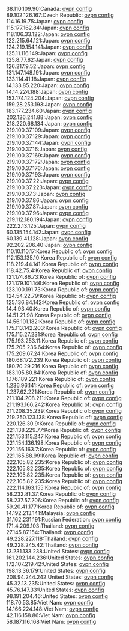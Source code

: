 38.110.109.90:Canada: [ovpn config](vpn/38_110_109_90.ovpn)  
89.102.126.167:Czech Republic: [ovpn config](vpn/89_102_126_167.ovpn)  
114.16.19.75:Japan: [ovpn config](vpn/114_16_19_75.ovpn)  
115.177.162.84:Japan: [ovpn config](vpn/115_177_162_84.ovpn)  
118.106.33.122:Japan: [ovpn config](vpn/118_106_33_122.ovpn)  
122.215.64.121:Japan: [ovpn config](vpn/122_215_64_121.ovpn)  
124.219.154.141:Japan: [ovpn config](vpn/124_219_154_141.ovpn)  
125.11.116.149:Japan: [ovpn config](vpn/125_11_116_149.ovpn)  
125.8.77.82:Japan: [ovpn config](vpn/125_8_77_82.ovpn)  
126.217.9.52:Japan: [ovpn config](vpn/126_217_9_52.ovpn)  
131.147.148.191:Japan: [ovpn config](vpn/131_147_148_191.ovpn)  
133.114.41.18:Japan: [ovpn config](vpn/133_114_41_18.ovpn)  
14.133.85.220:Japan: [ovpn config](vpn/14_133_85_220.ovpn)  
14.14.224.188:Japan: [ovpn config](vpn/14_14_224_188.ovpn)  
153.174.124.204:Japan: [ovpn config](vpn/153_174_124_204.ovpn)  
159.28.253.193:Japan: [ovpn config](vpn/159_28_253_193.ovpn)  
183.177.234.60:Japan: [ovpn config](vpn/183_177_234_60.ovpn)  
202.126.241.88:Japan: [ovpn config](vpn/202_126_241_88.ovpn)  
218.220.68.134:Japan: [ovpn config](vpn/218_220_68_134.ovpn)  
219.100.37.109:Japan: [ovpn config](vpn/219_100_37_109.ovpn)  
219.100.37.129:Japan: [ovpn config](vpn/219_100_37_129.ovpn)  
219.100.37.144:Japan: [ovpn config](vpn/219_100_37_144.ovpn)  
219.100.37.16:Japan: [ovpn config](vpn/219_100_37_16.ovpn)  
219.100.37.169:Japan: [ovpn config](vpn/219_100_37_169.ovpn)  
219.100.37.172:Japan: [ovpn config](vpn/219_100_37_172.ovpn)  
219.100.37.176:Japan: [ovpn config](vpn/219_100_37_176.ovpn)  
219.100.37.193:Japan: [ovpn config](vpn/219_100_37_193.ovpn)  
219.100.37.22:Japan: [ovpn config](vpn/219_100_37_22.ovpn)  
219.100.37.223:Japan: [ovpn config](vpn/219_100_37_223.ovpn)  
219.100.37.3:Japan: [ovpn config](vpn/219_100_37_3.ovpn)  
219.100.37.86:Japan: [ovpn config](vpn/219_100_37_86.ovpn)  
219.100.37.87:Japan: [ovpn config](vpn/219_100_37_87.ovpn)  
219.100.37.96:Japan: [ovpn config](vpn/219_100_37_96.ovpn)  
219.112.180.194:Japan: [ovpn config](vpn/219_112_180_194.ovpn)  
222.2.13.125:Japan: [ovpn config](vpn/222_2_13_125.ovpn)  
60.135.154.142:Japan: [ovpn config](vpn/60_135_154_142.ovpn)  
60.139.41.128:Japan: [ovpn config](vpn/60_139_41_128.ovpn)  
92.202.206.40:Japan: [ovpn config](vpn/92_202_206_40.ovpn)  
110.10.110.17:Korea Republic of: [ovpn config](vpn/110_10_110_17.ovpn)  
112.153.135.10:Korea Republic of: [ovpn config](vpn/112_153_135_10.ovpn)  
118.219.44.141:Korea Republic of: [ovpn config](vpn/118_219_44_141.ovpn)  
118.42.75.4:Korea Republic of: [ovpn config](vpn/118_42_75_4.ovpn)  
121.174.86.73:Korea Republic of: [ovpn config](vpn/121_174_86_73.ovpn)  
121.179.101.146:Korea Republic of: [ovpn config](vpn/121_179_101_146.ovpn)  
123.100.191.73:Korea Republic of: [ovpn config](vpn/123_100_191_73.ovpn)  
124.54.22.79:Korea Republic of: [ovpn config](vpn/124_54_22_79.ovpn)  
125.136.84.142:Korea Republic of: [ovpn config](vpn/125_136_84_142.ovpn)  
14.4.93.40:Korea Republic of: [ovpn config](vpn/14_4_93_40.ovpn)  
14.51.21.98:Korea Republic of: [ovpn config](vpn/14_51_21_98.ovpn)  
14.56.101.182:Korea Republic of: [ovpn config](vpn/14_56_101_182.ovpn)  
175.113.142.203:Korea Republic of: [ovpn config](vpn/175_113_142_203.ovpn)  
175.115.27.231:Korea Republic of: [ovpn config](vpn/175_115_27_231.ovpn)  
175.193.253.11:Korea Republic of: [ovpn config](vpn/175_193_253_11.ovpn)  
175.205.236.64:Korea Republic of: [ovpn config](vpn/175_205_236_64.ovpn)  
175.209.67.24:Korea Republic of: [ovpn config](vpn/175_209_67_24.ovpn)  
180.68.172.239:Korea Republic of: [ovpn config](vpn/180_68_172_239.ovpn)  
180.70.29.216:Korea Republic of: [ovpn config](vpn/180_70_29_216.ovpn)  
183.105.80.84:Korea Republic of: [ovpn config](vpn/183_105_80_84.ovpn)  
1.176.189.221:Korea Republic of: [ovpn config](vpn/1_176_189_221.ovpn)  
1.236.96.141:Korea Republic of: [ovpn config](vpn/1_236_96_141.ovpn)  
1.237.62.221:Korea Republic of: [ovpn config](vpn/1_237_62_221.ovpn)  
211.104.208.211:Korea Republic of: [ovpn config](vpn/211_104_208_211.ovpn)  
211.193.166.242:Korea Republic of: [ovpn config](vpn/211_193_166_242.ovpn)  
211.208.35.239:Korea Republic of: [ovpn config](vpn/211_208_35_239.ovpn)  
219.250.123.138:Korea Republic of: [ovpn config](vpn/219_250_123_138.ovpn)  
220.126.30.9:Korea Republic of: [ovpn config](vpn/220_126_30_9.ovpn)  
221.138.229.77:Korea Republic of: [ovpn config](vpn/221_138_229_77.ovpn)  
221.153.115.247:Korea Republic of: [ovpn config](vpn/221_153_115_247.ovpn)  
221.154.136.198:Korea Republic of: [ovpn config](vpn/221_154_136_198.ovpn)  
221.156.163.7:Korea Republic of: [ovpn config](vpn/221_156_163_7.ovpn)  
221.165.88.99:Korea Republic of: [ovpn config](vpn/221_165_88_99.ovpn)  
222.105.82.235:Korea Republic of: [ovpn config](vpn/222_105_82_235.ovpn)  
222.105.82.235:Korea Republic of: [ovpn config](vpn/222_105_82_235.ovpn)  
222.105.82.235:Korea Republic of: [ovpn config](vpn/222_105_82_235.ovpn)  
222.105.82.235:Korea Republic of: [ovpn config](vpn/222_105_82_235.ovpn)  
222.114.163.155:Korea Republic of: [ovpn config](vpn/222_114_163_155.ovpn)  
58.232.81.37:Korea Republic of: [ovpn config](vpn/58_232_81_37.ovpn)  
58.237.57.206:Korea Republic of: [ovpn config](vpn/58_237_57_206.ovpn)  
59.20.41.177:Korea Republic of: [ovpn config](vpn/59_20_41_177.ovpn)  
14.192.213.141:Malaysia: [ovpn config](vpn/14_192_213_141.ovpn)  
31.162.231.191:Russian Federation: [ovpn config](vpn/31_162_231_191.ovpn)  
171.4.209.103:Thailand: [ovpn config](vpn/171_4_209_103.ovpn)  
27.145.87.154:Thailand: [ovpn config](vpn/27_145_87_154.ovpn)  
49.228.227.118:Thailand: [ovpn config](vpn/49_228_227_118.ovpn)  
49.228.245.42:Thailand: [ovpn config](vpn/49_228_245_42.ovpn)  
13.231.133.238:United States: [ovpn config](vpn/13_231_133_238.ovpn)  
161.202.144.236:United States: [ovpn config](vpn/161_202_144_236.ovpn)  
172.107.219.42:United States: [ovpn config](vpn/172_107_219_42.ovpn)  
198.13.36.179:United States: [ovpn config](vpn/198_13_36_179.ovpn)  
208.94.244.242:United States: [ovpn config](vpn/208_94_244_242.ovpn)  
45.32.13.235:United States: [ovpn config](vpn/45_32_13_235.ovpn)  
45.76.147.33:United States: [ovpn config](vpn/45_76_147_33.ovpn)  
98.191.204.46:United States: [ovpn config](vpn/98_191_204_46.ovpn)  
118.70.53.85:Viet Nam: [ovpn config](vpn/118_70_53_85.ovpn)  
14.166.224.148:Viet Nam: [ovpn config](vpn/14_166_224_148.ovpn)  
42.116.158.86:Viet Nam: [ovpn config](vpn/42_116_158_86.ovpn)  
58.187.116.168:Viet Nam: [ovpn config](vpn/58_187_116_168.ovpn)  
